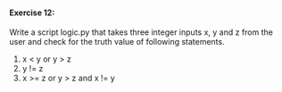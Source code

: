 #### Exercise 12:

Write a script logic.py that takes three integer inputs x, y and z from the user and check for the truth value of following statements.
1.	x < y or y > z
2.	y != z
3.	x >= z or y > z and x != y

